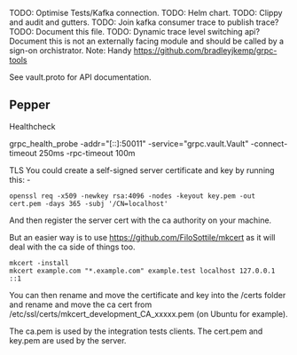 TODO: Optimise Tests/Kafka connection.
TODO: Helm chart.
TODO: Clippy and audit and gutters.
TODO: Join kafka consumer trace to publish trace?
TODO: Document this file.
TODO: Dynamic trace level switching api?
Document this is not an externally facing module and should be called by a sign-on orchistrator.
Note: Handy https://github.com/bradleyjkemp/grpc-tools


See vault.proto for API documentation.



Pepper
------



Healthcheck

grpc_health_probe -addr="[::]:50011" -service="grpc.vault.Vault" -connect-timeout 250ms -rpc-timeout 100m


TLS
You could create a self-signed server certificate and key by running this: -

```
openssl req -x509 -newkey rsa:4096 -nodes -keyout key.pem -out cert.pem -days 365 -subj '/CN=localhost'
```

And then register the server cert with the ca authority on your machine.


But an easier way is to use https://github.com/FiloSottile/mkcert as it will deal with the ca side of things too.

```
mkcert -install
mkcert example.com "*.example.com" example.test localhost 127.0.0.1 ::1
```

You can then rename and move the certificate and key into the /certs folder and rename and move the ca cert from /etc/ssl/certs/mkcert_development_CA_xxxxx.pem (on Ubuntu for example).

The ca.pem is used by the integration tests clients.
The cert.pem and key.pem are used by the server.
